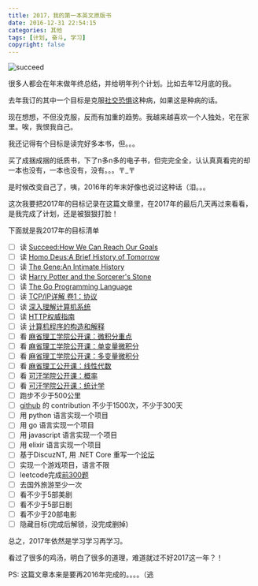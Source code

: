 ```yaml
---
title: 2017，我的第一本英文原版书
date: 2016-12-31 22:54:15
categories: 其他
tags: [计划, 奋斗, 学习]
copyright: false
---
```

<!--more-->
![succeed](http://oj3pzn0i5.bkt.clouddn.com/succeed_how_we_can_reach_our_goals.jpg)

很多人都会在年末做年终总结，并给明年列个计划。比如去年12月底的我。

去年我订的其中一个目标是克服[社交恐惧](https://www.zhihu.com/question/29773433)这种病，如果这是种病的话。

现在想想，不但没克服，反而有加重的趋势。我越来越喜欢一个人独处，宅在家里。唉，我恨我自己。

我还记得有个目标是读完好多本书，但。。。

买了成捆成捆的纸质书，下了n多n多的电子书，但完完全全，认认真真看完的却一本也没有，一本也没有，没有。。。〒_〒

是时候改变自己了，咦，2016年的年末好像也说过这种话（泪。。。

这次我要把2017年的目标记录在这篇文章里，在2017年的最后几天再过来看看，是我完成了计划，还是被狠狠打脸！

下面就是我2017年的目标清单

- [ ] 读 [Succeed:How We Can Reach Our Goals](https://book.douban.com/subject/5934941/)
- [ ] 读 [Homo Deus:A Brief History of Tomorrow](https://book.douban.com/subject/26867512/)
- [ ] 读 [The Gene:An Intimate History](https://book.douban.com/subject/26754245/)
- [ ] 读 [Harry Potter and the Sorcerer's Stone](https://book.douban.com/subject/1340758/)
- [ ] 读 [The Go Programming Language](https://book.douban.com/subject/26337545/)
- [ ] 读 [TCP/IP详解 卷1：协议](https://book.douban.com/subject/1088054/)
- [ ] 读 [深入理解计算机系统](https://book.douban.com/subject/1230413/)
- [ ] 读 [HTTP权威指南](https://book.douban.com/subject/10746113/)
- [ ] 读 [计算机程序的构造和解释](https://book.douban.com/subject/1148282/)
- [ ] 看 [麻省理工学院公开课：微积分重点](http://open.163.com/special/opencourse/weijifen.html)
- [ ] 看 [麻省理工学院公开课：单变量微积分](http://v.163.com/special/sp/singlevariablecalculus.html)
- [ ] 看 [麻省理工学院公开课：多变量微积分](http://open.163.com/special/opencourse/multivariable.html)
- [ ] 看 [麻省理工公开课：线性代数](http://v.163.com/special/opencourse/daishu.html)
- [ ] 看 [可汗学院公开课：概率](http://open.163.com/special/Khan/probability.html)
- [ ] 看 [可汗学院公开课：统计学](http://open.163.com/special/Khan/khstatistics.html)
- [ ] 跑步不少于500公里
- [ ] [github](https://github.com/codeyu) 的 contribution 不少于1500次，不少于300天
- [ ] 用 python 语言实现一个项目
- [ ] 用 go 语言实现一个项目
- [ ] 用 javascript 语言实现一个项目
- [ ] 用 elixir 语言实现一个项目
- [ ] 基于DiscuzNT, 用 .NET Core 重写一个[论坛](https://github.com/codeyu/DiscuzCore)
- [ ] 实现一个游戏项目，语言不限
- [ ] leetcode完成[前300题](https://github.com/codeyu/LeetCode)
- [ ] 去国外旅游至少一次
- [ ] 看不少于5部美剧
- [ ] 看不少于5部日剧
- [ ] 看不少于20部电影
- [ ] 隐藏目标(完成后解锁，没完成删掉)

总之，2017年依然是学习学习再学习。

看过了很多的鸡汤，明白了很多的道理，难道就过不好2017这一年？！

PS: 这篇文章本来是要再2016年完成的。。。。（逃